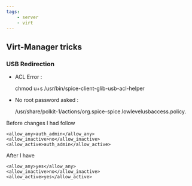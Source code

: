 ```yaml
---
tags:
    - server
    - virt
---
```


## Virt-Manager tricks

### USB Redirection

* ACL Error :

    chmod u+s /usr/bin/spice-client-glib-usb-acl-helper

* No root password asked :

    /usr/share/polkit-1/actions/org.spice-spice.lowlevelusbaccess.policy.

Before changes I had follow

    <allow_any>auth_admin</allow_any>
    <allow_inactive>no</allow_inactive>
    <allow_active>auth_admin</allow_active>

After I have

    <allow_any>yes</allow_any>
    <allow_inactive>no</allow_inactive>
    <allow_active>yes</allow_active>

